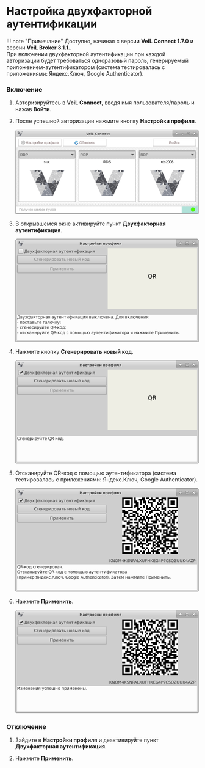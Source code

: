 # Настройка двухфакторной аутентификации

!!! note "Примечание"
    Доступно, начиная с версии **VeiL Connect 1.7.0** и версии **VeiL Broker 3.1.1.**.   
    При включении двухфакторной аутентификации при каждой авторизации будет требоваться
    одноразовый пароль, генерируемый приложением-аутентификатором (система тестировалась с приложениями: Яндекс.Ключ, 
    Google Authenticator).

### Включение

1. Авторизируйтесь в **VeiL Connect**, введя имя пользователя/пароль и нажав **Войти**.

1. После успешной авторизации нажмите кнопку **Настройки профиля**.

    ![image](../../_assets/vdi/thin_client/2fa/vdi_pools_window.png)

1. В открывшемся окне активируйте пункт **Двухфакторная аутентификация**.

    ![image](../../_assets/vdi/thin_client/2fa/2fa_1.png)

1. Нажмите кнопку **Сгенерировать новый код**.

    ![image](../../_assets/vdi/thin_client/2fa/2fa_2.png)

1. Отсканируйте QR-код c помощью аутентификатора (система тестировалась с приложениями: Яндекс.Ключ, Google Authenticator).

    ![image](../../_assets/vdi/thin_client/2fa/2fa_3.png)

1. Нажмите **Применить**.

    ![image](../../_assets/vdi/thin_client/2fa/2fa_4.png)
    
    
### Отключение

1. Зайдите в **Настройки профиля** и деактивируйте пункт **Двухфакторная аутентификация**.

1. Нажмите **Применить**.